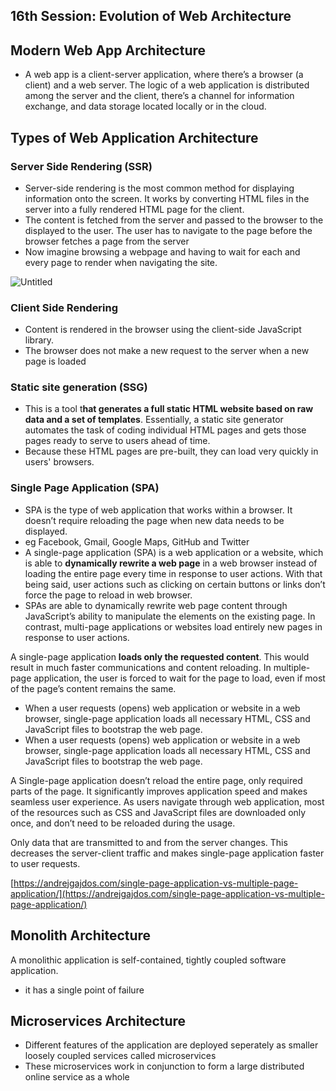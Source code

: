 ## 16th Session: Evolution of Web Architecture

## Modern Web App Architecture

- A web app is a client-server application, where there’s a browser (a client) and a web server. The logic of a web application is distributed among the server and the client, there’s a channel for information exchange, and data storage located locally or in the cloud.

## Types of Web Application Architecture

### Server Side Rendering (SSR)

- Server-side rendering is the most common method for displaying information onto the screen. It works by converting HTML files in the server into a fully rendered HTML page for the client.
- The content is fetched from the server and passed to the browser to the displayed to the user. The user has to navigate to the page before the browser fetches a page from the server
- Now imagine browsing a webpage and having to wait for each and every page to render when navigating the site.

![Untitled](https://s3-us-west-2.amazonaws.com/secure.notion-static.com/37a11bea-8374-4ece-b5cf-1ba559c27943/Untitled.png)

### Client Side Rendering

- Content is rendered in the browser using the client-side JavaScript library.
- The browser does not make a new request to the server when a new page is loaded

### Static site generation (SSG)

- This is a tool t**hat generates a full static HTML website based on raw data and a set of templates**. Essentially, a static site generator automates the task of coding individual HTML pages and gets those pages ready to serve to users ahead of time.
- Because these HTML pages are pre-built, they can load very quickly in users' browsers.

### Single Page Application (SPA)

- SPA is the type of web application that works within a browser. It doesn’t require reloading the page when new data needs to be displayed.
- eg Facebook, Gmail, Google Maps, GitHub and Twitter
- A single-page application (SPA) is a web application or a website, which is able to **dynamically rewrite a web page** in a web browser instead of loading the entire page every time in response to user actions. With that being said, user actions such as clicking on certain buttons or links don’t force the page to reload in web browser.
- SPAs are able to dynamically rewrite web page content through JavaScript’s ability to manipulate the elements on the existing page. In contrast, multi-page applications or websites load entirely new pages in response to user actions.

A single-page application **loads only the requested content**. This would result in much faster communications and content reloading. In multiple-page application, the user is forced to wait for the page to load, even if most of the page’s content remains the same.

- When a user requests (opens) web application or website in a web browser, single-page application loads all necessary HTML, CSS and JavaScript files to bootstrap the web page.
- When a user requests (opens) web application or website in a web browser, single-page application loads all necessary HTML, CSS and JavaScript files to bootstrap the web page.

A Single-page application doesn’t reload the entire page, only required parts of the page. It significantly improves application speed and makes seamless user experience. As users navigate through web application, most of the resources such as CSS and JavaScript files are downloaded only once, and don’t need to be reloaded during the usage.

Only data that are transmitted to and from the server changes. This decreases the server-client traffic and makes single-page application faster to user requests.

[https://andrejgajdos.com/single-page-application-vs-multiple-page-application/](https://andrejgajdos.com/single-page-application-vs-multiple-page-application/)

## Monolith Architecture

A monolithic application is self-contained, tightly coupled software application.

- it has a single point of failure

## Microservices Architecture

- Different features of the application are deployed seperately as smaller loosely coupled services called microservices
- These microservices work in conjunction to form a large distributed online service as a whole